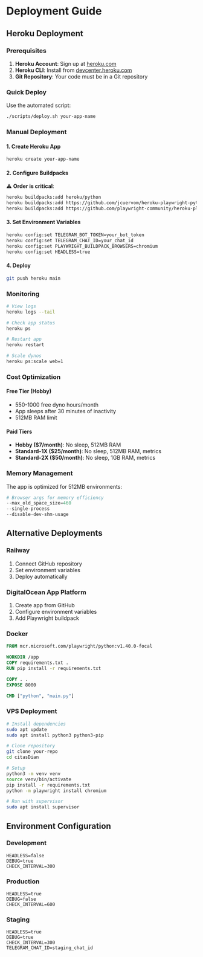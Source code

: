 # Deployment Guide

## Heroku Deployment

### Prerequisites

1. **Heroku Account**: Sign up at [heroku.com](https://heroku.com)
2. **Heroku CLI**: Install from [devcenter.heroku.com](https://devcenter.heroku.com/articles/heroku-cli)
3. **Git Repository**: Your code must be in a Git repository

### Quick Deploy

Use the automated script:

```bash
./scripts/deploy.sh your-app-name
```

### Manual Deployment

#### 1. Create Heroku App

```bash
heroku create your-app-name
```

#### 2. Configure Buildpacks

⚠️ **Order is critical**:

```bash
heroku buildpacks:add heroku/python
heroku buildpacks:add https://github.com/jcuervom/heroku-playwright-python-browsers.git
heroku buildpacks:add https://github.com/playwright-community/heroku-playwright-buildpack.git
```

#### 3. Set Environment Variables

```bash
heroku config:set TELEGRAM_BOT_TOKEN=your_bot_token
heroku config:set TELEGRAM_CHAT_ID=your_chat_id
heroku config:set PLAYWRIGHT_BUILDPACK_BROWSERS=chromium
heroku config:set HEADLESS=true
```

#### 4. Deploy

```bash
git push heroku main
```

### Monitoring

```bash
# View logs
heroku logs --tail

# Check app status
heroku ps

# Restart app
heroku restart

# Scale dynos
heroku ps:scale web=1
```

### Cost Optimization

#### Free Tier (Hobby)
- 550-1000 free dyno hours/month
- App sleeps after 30 minutes of inactivity
- 512MB RAM limit

#### Paid Tiers
- **Hobby ($7/month)**: No sleep, 512MB RAM
- **Standard-1X ($25/month)**: No sleep, 512MB RAM, metrics
- **Standard-2X ($50/month)**: No sleep, 1GB RAM, metrics

### Memory Management

The app is optimized for 512MB environments:

```python
# Browser args for memory efficiency
--max_old_space_size=460
--single-process
--disable-dev-shm-usage
```

## Alternative Deployments

### Railway

1. Connect GitHub repository
2. Set environment variables
3. Deploy automatically

### DigitalOcean App Platform

1. Create app from GitHub
2. Configure environment variables
3. Add Playwright buildpack

### Docker

```dockerfile
FROM mcr.microsoft.com/playwright/python:v1.40.0-focal

WORKDIR /app
COPY requirements.txt .
RUN pip install -r requirements.txt

COPY . .
EXPOSE 8000

CMD ["python", "main.py"]
```

### VPS Deployment

```bash
# Install dependencies
sudo apt update
sudo apt install python3 python3-pip

# Clone repository
git clone your-repo
cd citasDian

# Setup
python3 -m venv venv
source venv/bin/activate
pip install -r requirements.txt
python -m playwright install chromium

# Run with supervisor
sudo apt install supervisor
```

## Environment Configuration

### Development
```env
HEADLESS=false
DEBUG=true
CHECK_INTERVAL=300
```

### Production
```env
HEADLESS=true
DEBUG=false
CHECK_INTERVAL=600
```

### Staging
```env
HEADLESS=true
DEBUG=true
CHECK_INTERVAL=300
TELEGRAM_CHAT_ID=staging_chat_id
```